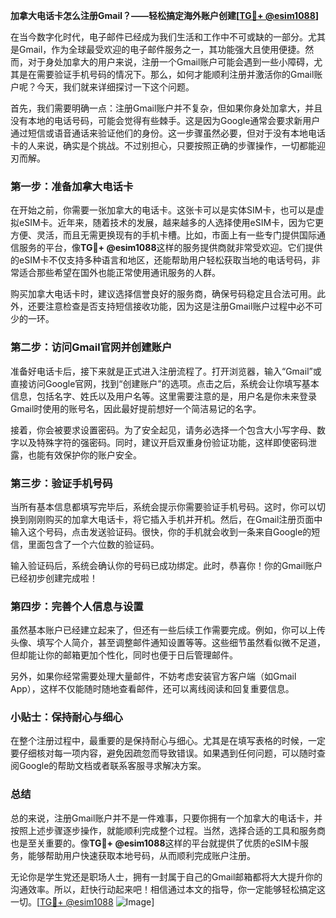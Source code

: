 **加拿大电话卡怎么注册Gmail？——轻松搞定海外账户创建[[TG💪+ @esim1088](https://t.me/s/esim1088)]**

在当今数字化时代，电子邮件已经成为我们生活和工作中不可或缺的一部分。尤其是Gmail，作为全球最受欢迎的电子邮件服务之一，其功能强大且使用便捷。然而，对于身处加拿大的用户来说，注册一个Gmail账户可能会遇到一些小障碍，尤其是在需要验证手机号码的情况下。那么，如何才能顺利注册并激活你的Gmail账户呢？今天，我们就来详细探讨一下这个问题。

首先，我们需要明确一点：注册Gmail账户并不复杂，但如果你身处加拿大，并且没有本地的电话号码，可能会觉得有些棘手。这是因为Google通常会要求新用户通过短信或语音通话来验证他们的身份。这一步骤虽然必要，但对于没有本地电话卡的人来说，确实是个挑战。不过别担心，只要按照正确的步骤操作，一切都能迎刃而解。

### 第一步：准备加拿大电话卡

在开始之前，你需要一张加拿大的电话卡。这张卡可以是实体SIM卡，也可以是虚拟eSIM卡。近年来，随着技术的发展，越来越多的人选择使用eSIM卡，因为它更方便、灵活，而且无需更换现有的手机卡槽。比如，市面上有一些专门提供国际通信服务的平台，像**TG💪+ @esim1088**这样的服务提供商就非常受欢迎。它们提供的eSIM卡不仅支持多种语言和地区，还能帮助用户轻松获取当地的电话号码，非常适合那些希望在国外也能正常使用通讯服务的人群。

购买加拿大电话卡时，建议选择信誉良好的服务商，确保号码稳定且合法可用。此外，还要注意检查是否支持短信接收功能，因为这是注册Gmail账户过程中必不可少的一环。

### 第二步：访问Gmail官网并创建账户

准备好电话卡后，接下来就是正式进入注册流程了。打开浏览器，输入“Gmail”或直接访问Google官网，找到“创建账户”的选项。点击之后，系统会让你填写基本信息，包括名字、姓氏以及用户名等。这里需要注意的是，用户名是你未来登录Gmail时使用的账号名，因此最好提前想好一个简洁易记的名字。

接着，你会被要求设置密码。为了安全起见，请务必选择一个包含大小写字母、数字以及特殊字符的强密码。同时，建议开启双重身份验证功能，这样即使密码泄露，也能有效保护你的账户安全。

### 第三步：验证手机号码

当所有基本信息都填写完毕后，系统会提示你需要验证手机号码。这时，你可以切换到刚刚购买的加拿大电话卡，将它插入手机并开机。然后，在Gmail注册页面中输入这个号码，点击发送验证码。很快，你的手机就会收到一条来自Google的短信，里面包含了一个六位数的验证码。

输入验证码后，系统会确认你的号码已成功绑定。此时，恭喜你！你的Gmail账户已经初步创建完成啦！

### 第四步：完善个人信息与设置

虽然基本账户已经建立起来了，但还有一些后续工作需要完成。例如，你可以上传头像、填写个人简介，甚至调整邮件通知设置等等。这些细节虽然看似微不足道，但却能让你的邮箱更加个性化，同时也便于日后管理邮件。

另外，如果你经常需要处理大量邮件，不妨考虑安装官方客户端（如Gmail App），这样不仅能随时随地查看邮件，还可以离线阅读和回复重要信息。

### 小贴士：保持耐心与细心

在整个注册过程中，最重要的是保持耐心与细心。尤其是在填写表格的时候，一定要仔细核对每一项内容，避免因疏忽而导致错误。如果遇到任何问题，可以随时查阅Google的帮助文档或者联系客服寻求解决方案。

### 总结

总的来说，注册Gmail账户并不是一件难事，只要你拥有一个加拿大的电话卡，并按照上述步骤逐步操作，就能顺利完成整个过程。当然，选择合适的工具和服务商也是至关重要的。像**TG💪+ @esim1088**这样的平台就提供了优质的eSIM卡服务，能够帮助用户快速获取本地号码，从而顺利完成账户注册。

无论你是学生党还是职场人士，拥有一封属于自己的Gmail邮箱都将大大提升你的沟通效率。所以，赶快行动起来吧！相信通过本文的指导，你一定能够轻松搞定这一切。[[TG💪+ @esim1088](https://t.me/s/esim1088) ![Image](https://i.postimg.cc/4NQfJmqS/Snipaste-2025-05-13-00-14-12.png)]